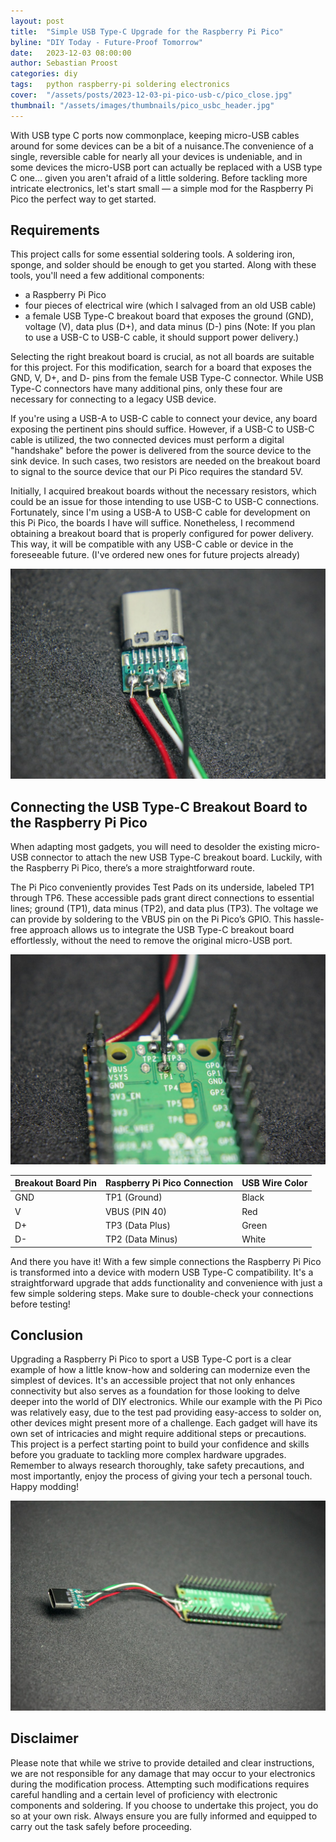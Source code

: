 ```yaml
---
layout: post
title:  "Simple USB Type-C Upgrade for the Raspberry Pi Pico"
byline: "DIY Today - Future-Proof Tomorrow"
date:   2023-12-03 08:00:00
author: Sebastian Proost
categories: diy
tags:	python raspberry-pi soldering electronics
cover:  "/assets/posts/2023-12-03-pi-pico-usb-c/pico_close.jpg"
thumbnail: "/assets/images/thumbnails/pico_usbc_header.jpg"
---
```


With USB type C ports now commonplace, keeping micro-USB cables around for some devices can be a bit of a nuisance.The 
convenience of a single, reversible cable for nearly all your devices is undeniable, and in some devices the micro-USB 
port can actually be replaced with a USB type C one... given you aren't afraid of a little soldering. Before tackling 
more intricate electronics, let's start small — a simple mod for the Raspberry Pi Pico the perfect way to get started.

## Requirements

This project calls for some essential soldering tools. A soldering iron, sponge, and solder should be enough to get you started. Along with these tools, you'll need a few additional components:

  * a Raspberry Pi Pico
  * four pieces of electrical wire (which I salvaged from an old USB cable)
  * a female USB Type-C breakout board that exposes the ground (GND), voltage (V), data plus (D+), and data minus (D-) pins (Note: If you plan to use a USB-C to USB-C cable, it should support power delivery.)

Selecting the right breakout board is crucial, as not all boards are suitable for this project. For this modification, search for a board that exposes the GND, V, D+, and D- pins from the female USB Type-C connector. While USB Type-C connectors have many additional pins, only these four are necessary for connecting to a legacy USB device.

If you're using a USB-A to USB-C cable to connect your device, any board exposing the pertinent pins should suffice. However, if a USB-C to USB-C cable is utilized, the two connected devices must perform a digital "handshake" before the power is delivered from the source device to the sink device. In such cases, two resistors are needed on the breakout board to signal to the source device that our Pi Pico requires the standard 5V.

Initially, I acquired breakout boards without the necessary resistors, which could be an issue for those intending to use USB-C to USB-C connections. Fortunately, since I'm using a USB-A to USB-C cable for development on this Pi Pico, the boards I have will suffice. Nonetheless, I recommend obtaining a breakout board that is properly configured for power delivery. This way, it will be compatible with any USB-C cable or device in the foreseeable future. (I've ordered new ones for future projects already)

![A female USB type C breakout board exposing the ground, voltage and data pins. All wired up and ready to be used.](/assets/posts/2023-12-03-pi-pico-usb-c/usbc_close.jpg)

## Connecting the USB Type-C Breakout Board to the Raspberry Pi Pico

When adapting most gadgets, you will need to desolder the existing micro-USB connector to attach the new USB Type-C breakout board. Luckily, with the Raspberry Pi Pico, there’s a more straightforward route.

The Pi Pico conveniently provides Test Pads on its underside, labeled TP1 through TP6. These accessible pads grant direct connections to essential lines; ground (TP1), data minus (TP2), and data plus (TP3). The voltage we can provide by soldering to the VBUS pin on the Pi Pico’s GPIO. This hassle-free approach allows us to integrate the USB Type-C breakout board effortlessly, without the need to remove the original micro-USB port.

![Raspberry Pi Pico with the wires soldered onto the testpads connecting it to the USB C breakout board](/assets/posts/2023-12-03-pi-pico-usb-c/pico_close.jpg)

| Breakout Board Pin | Raspberry Pi Pico Connection | USB Wire Color |
|--------------------|------------------------------|----------------|
| GND                | TP1 (Ground)                 | Black          |
| V                  | VBUS (PIN 40)                | Red            |
| D+                 | TP3 (Data Plus)              | Green          |
| D-                 | TP2 (Data Minus)             | White          |


And there you have it! With a few simple connections the Raspberry Pi Pico is transformed into a device with modern 
USB Type-C compatibility. It's a straightforward upgrade that adds functionality and convenience with just a few 
simple soldering steps. Make sure to double-check your connections before testing!

## Conclusion

Upgrading a Raspberry Pi Pico to sport a USB Type-C port is a clear example of how a little know-how and soldering can 
modernize even the simplest of devices. It's an accessible project that not only enhances connectivity but also serves 
as a foundation for those looking to delve deeper into the world of DIY electronics. While our example with the Pi Pico 
was relatively easy, due to the test pad providing easy-access to solder on, other devices might present more of a 
challenge. Each gadget will have its own set of intricacies and might require additional steps or precautions. This 
project is a perfect starting point to build your confidence and skills before you graduate to tackling more complex 
hardware upgrades. Remember to always research thoroughly, take safety precautions, and most importantly, enjoy the 
process of giving your tech a personal touch. Happy modding!

![Both boards connected together](/assets/posts/2023-12-03-pi-pico-usb-c/full_view.jpg)

## Disclaimer

Please note that while we strive to provide detailed and clear instructions, we are not responsible for any damage that may occur to your electronics during the modification process. Attempting such modifications requires careful handling and a certain level of proficiency with electronic components and soldering. If you choose to undertake this project, you do so at your own risk. Always ensure you are fully informed and equipped to carry out the task safely before proceeding.
